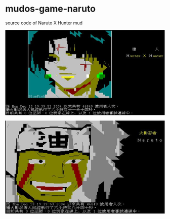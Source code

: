 # mudos-game-naruto

source code of Naruto X Hunter mud

![](hunter_welcome.jpg)

![](naruto_welcome.jpg)
